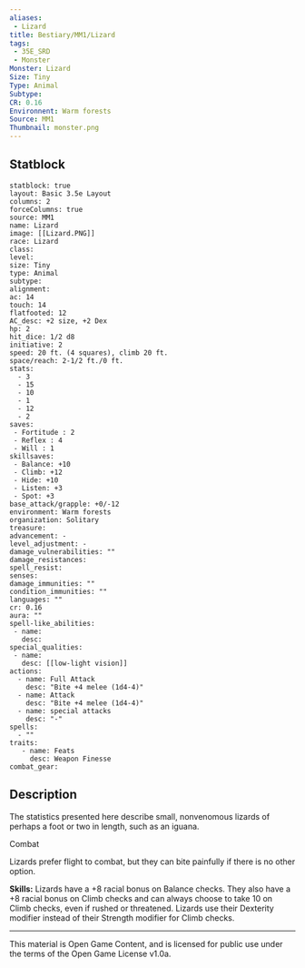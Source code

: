 ```yaml
---
aliases:
 - Lizard
title: Bestiary/MM1/Lizard
tags: 
 - 35E_SRD
 - Monster
Monster: Lizard
Size: Tiny
Type: Animal
Subtype: 
CR: 0.16
Environnent: Warm forests
Source: MM1
Thumbnail: monster.png
---
```


## Statblock

```statblock
statblock: true
layout: Basic 3.5e Layout
columns: 2
forceColumns: true
source: MM1 
name: Lizard
image: [[Lizard.PNG]]
race: Lizard
class: 
level: 
size: Tiny
type: Animal
subtype: 
alignment: 
ac: 14
touch: 14
flatfooted: 12
AC_desc: +2 size, +2 Dex
hp: 2
hit_dice: 1/2 d8
initiative: 2
speed: 20 ft. (4 squares), climb 20 ft.
space/reach: 2-1/2 ft./0 ft.
stats:
  - 3
  - 15
  - 10
  - 1
  - 12
  - 2
saves:
 - Fortitude : 2
 - Reflex : 4
 - Will : 1
skillsaves:
 - Balance: +10
 - Climb: +12
 - Hide: +10
 - Listen: +3
 - Spot: +3
base_attack/grapple: +0/-12
environment: Warm forests
organization: Solitary
treasure: 
advancement: -
level_adjustment: -
damage_vulnerabilities: ""
damage_resistances: 
spell_resist: 
senses: 
damage_immunities: ""
condition_immunities: ""
languages: ""
cr: 0.16
aura: ""
spell-like_abilities:
 - name: 
   desc: 
special_qualities:
 - name:
   desc: [[low-light vision]]
actions:
  - name: Full Attack
    desc: "Bite +4 melee (1d4-4)"
  - name: Attack
    desc: "Bite +4 melee (1d4-4)"
  - name: special attacks
    desc: "-"
spells:
  - ""
traits:
   - name: Feats
     desc: Weapon Finesse
combat_gear:  
```

## Description



The statistics presented here describe small, nonvenomous lizards of perhaps a foot or two in length, such as an iguana.

Combat

Lizards prefer flight to combat, but they can bite painfully if there is no other option.


**Skills:** Lizards have a +8 racial bonus on Balance checks. They also have a +8 racial bonus on Climb checks and can always choose to take 10 on Climb checks, even if rushed or threatened. Lizards use their Dexterity modifier instead of their Strength modifier for Climb checks.

---

This material is Open Game Content, and is licensed for public use under the terms of the Open Game License v1.0a.
